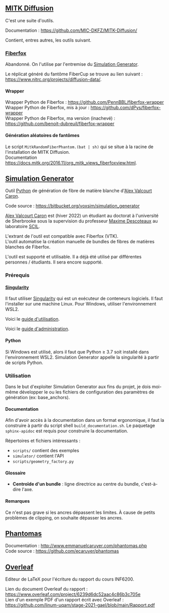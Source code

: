 ## [MITK Diffusion](https://github.com/MIC-DKFZ/MITK-Diffusion/)

C'est une suite d'outils.

Documentation : https://github.com/MIC-DKFZ/MITK-Diffusion/

Contient, entres autres, les outils suivant. 


### [Fiberfox](https://docs.mitk.org/2016.11/org_mitk_views_fiberfoxview.html)

Abandonné. On l'utilise par l'entremise du [Simulation Generator](#simulation-generator).

Le réplicat généré du fantôme FiberCup se trouve au lien suivant : https://www.nitrc.org/projects/diffusion-data/.


#### Wrapper

Wrapper Python de Fiberfox : https://github.com/PennBBL/fiberfox-wrapper  
Wrapper Python de Fiberfox, mis à jour : https://github.com/dPys/fiberfox-wrapper  
Wrapper Python de Fiberfox, ma version (inachevé) : https://github.com/benoit-dubreuil/fiberfox-wrapper


#### Génération aléatoires de fantômes

Le script `MitkRandomFiberPhantom.(bat | sh)` qui se situe à la racine de l'installation de MITK Diffusion.  
Documentation https://docs.mitk.org/2016.11/org_mitk_views_fiberfoxview.html.


## [Simulation Generator](https://bitbucket.org/voxsim/simulation_generator)

Outil [Python](https://www.python.org/) de génération de fibre de matière blanche d'[Alex Valcourt Caron](alex.valcourt.caron@usherbrooke.ca).

Code source : https://bitbucket.org/voxsim/simulation_generator

[Alex Valcourt Caron](alex.valcourt.caron@usherbrooke.ca) est (hiver 2022) un étudiant au doctorat à l'université de Sherbrooke sous la supervision du professeur [Maxime Descoteaux](maxime.descoteaux@usherbrooke.ca) au laboratoire [SCIL](http://scil.dinf.usherbrooke.ca/). 

L'extrant de l'outil est compatible avec Fiberfox (VTK).  
L'outil automatise la création manuelle de bundles de fibres de matières blanches de Fiberfox.

L'outil est supporté et utilisable. Il a déjà été utilisé par différentes personnes / étudiants. Il sera encore supporté.


### Prérequis


#### [Singularity](https://sylabs.io/)

Il faut utiliser [Singularity](https://sylabs.io/) qui est un exécuteur de conteneurs logiciels. Il faut l'installer sur une machine Linux. Pour Windows, utiliser l'environnement WSL2.

Voici le [guide d'utilisation](https://sylabs.io/guides/latest/user-guide/quick_start.html).

Voici le [guide d'administration](https://sylabs.io/guides/latest/admin-guide/).


#### Python

Si Windows est utilisé, alors il faut que Python ≥ 3.7 soit installé dans l'environnement WSL2. Simulation Generator appelle la singularité à partir de scripts Python.


### Utilisation

Dans le but d'exploiter Simulation Generator aux fins du projet, je dois moi-même développer le ou les fichiers de configuration des paramètres de génération (ex: base_anchors).


#### Documentation

Afin d'avoir accès à la documentation dans un format ergonomique, il faut la construire à partir du script shell `build_documentation.sh`. Le paquetage `sphinx-apidoc` est requis pour construire la documentation.

Répertoires et fichiers intéressants :

- `scripts/` contient des exemples
- `simulator/` contient l'API
- `scripts/geometry_factory.py` 


#### Glossaire

- **Centroïde d'un bundle** : ligne directrice au centre du bundle, c'est-à-dire l'axe.


#### Remarques

Ce n'est pas grave si les ancres dépassent les limites. À cause de petits problèmes de clipping, on souhaite dépasser les ancres.


## [Phantomas](http://www.emmanuelcaruyer.com/phantomas.php)

Documentation : http://www.emmanuelcaruyer.com/phantomas.php  
Code source : https://github.com/ecaruyer/phantomas


## [Overleaf](https://www.overleaf.com)

Editeur de LaTeX pour l'écriture du rapport du cours INF6200.

Lien du document Overleaf du rapport : https://www.overleaf.com/project/6239d6dc52aac4c86b3c705e  
Lien d'un exemple PDF d'un rapport écrit avec Overleaf : https://github.com/linum-uqam/stage-2021-gael/blob/main/Rapport.pdf
